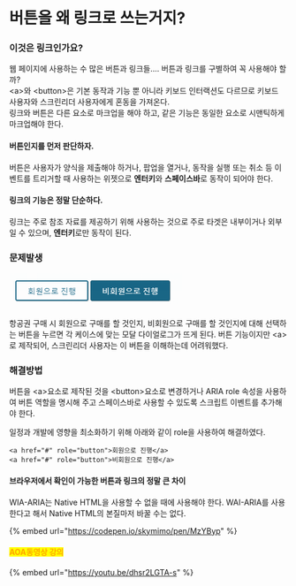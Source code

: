# 버튼을 왜 링크로 쓰는거지?

### 이것은 링크인가요?

&#x20;웹 페이지에 사용하는 수 많은 버튼과 링크들.... 버튼과 링크를 구별하여 꼭 사용해야 할까?\
\<a>와 \<button>은 기본 동작과 기능 뿐 아니라 키보드 인터랙션도 다르므로 키보드 사용자와 스크린리더 사용자에게 혼동을 가져온다.\
링크와 버튼은 다른 요소로 마크업을 해야 하고, 같은 기능은 동일한 요소로 시맨틱하게 마크업해야 한다.

#### 버튼인지를 먼저 판단하자.

버튼은 사용자가 양식을 제출해야 하거나, 팝업을 열거나, 동작을 실행 또는 취소 등 이벤트를 트리거할 때 사용하는 위젯으로 **엔터키**와 **스페이스바**로 동작이 되어야 한다.

#### 링크의 기능은 정말 단순하다.

링크는 주로 참조 자료를 제공하기 위해 사용하는 것으로 주로 타겟은 내부이거나 외부일 수 있으며, **엔터키**로만 동작이 된다.

### 문제발생

![](../../../.gitbook/assets/526.png)

항공권 구매 시 회원으로 구매를 할 것인지, 비회원으로 구매를 할 것인지에 대해 선택하는 버튼을 누르면 각 케이스에 맞는 모달 다이얼로그가 뜨게 된다. 버튼 기능이지만  \<a>로 제작되어, 스크린리더 사용자는 이 버튼을 이해하는데 어려워했다.

### 해결방법

버튼을 \<a>요소로 제작된 것을 \<button>요소로 변경하거나 ARIA role 속성을 사용하여 버튼 역할을 명시해 주고 스페이스바로 사용할 수 있도록 스크립트 이벤트를 추가해야 한다.

일정과 개발에 영향을 최소화하기 위해 아래와 같이 role을 사용하여 해결하였다.&#x20;

```markup
<a href="#" role="button">회원으로 진행</a>
<a href="#" role="button">비회원으로 진행</a>
```

#### 브라우저에서 확인이 가능한 버튼과 링크의 정말 큰 차이

WIA-ARIA는 Native HTML을 사용할 수 없을 때에 사용해야 한다.  WAI-ARIA를 사용한다고 해서 Native HTML의 본질마저 바꿀 수는 없다.&#x20;

{% embed url="https://codepen.io/skymimo/pen/MzYByp" %}

#### <mark style="color:orange;">AOA동영상 강의</mark>

{% embed url="https://youtu.be/dhsr2LGTA-s" %}
